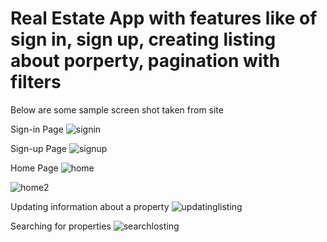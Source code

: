 <h1> Real Estate App with features like of sign in, sign up, creating listing about porperty, pagination with filters </h1>

Below are some sample screen shot taken from site

Sign-in Page
![signin](https://github.com/Gagan10deep/real-estate/assets/103237168/3e7293fe-f634-4622-83f4-9ec2f13edfa3)

Sign-up Page
![signup](https://github.com/Gagan10deep/real-estate/assets/103237168/15288f2d-82a5-468b-ae2c-07907498ff7a)

Home Page
![home](https://github.com/Gagan10deep/real-estate/assets/103237168/7113d03b-3685-45ab-98ce-80f6ce66c70d)

![home2](https://github.com/Gagan10deep/real-estate/assets/103237168/232d3bdd-79a2-4bf5-b41c-d4a6c92c92a7)

Updating information about a property
![updatinglisting](https://github.com/Gagan10deep/real-estate/assets/103237168/e7cbdb30-de3b-4fdc-be5b-ff27760820fd)

Searching for properties
![searchlosting](https://github.com/Gagan10deep/real-estate/assets/103237168/355aad44-ee44-4840-abb6-cbfab9abe879)





